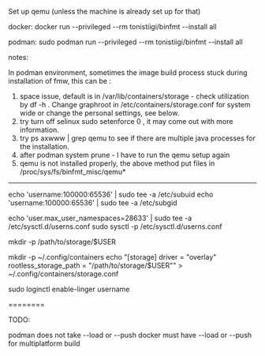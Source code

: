 Set up qemu (unless the machine is already set up for that)

docker:
 docker run --privileged --rm tonistiigi/binfmt --install all
 
podman:
 sudo podman run --privileged --rm tonistiigi/binfmt --install all
 
notes:

  In podman environment, sometimes the image build process stuck during installation of fmw, this can be :
  
1. space issue, default is in /var/lib/containers/storage - check utilization by df -h .   Change graphroot in /etc/containers/storage.conf for system wide or change the personal settings, see below.
2. try turn off selinux  sudo setenforce 0 , it may come out with more information.
3. try ps axwww | grep qemu   to see if there are multiple java processes for the installation.
4. after podman system prune - I have to run the qemu setup again 
5. qemu is not installed properly,  the above method put files in /proc/sys/fs/binfmt_misc/qemu*


---

echo 'username:100000:65536' | sudo tee -a /etc/subuid
echo 'username:100000:65536' | sudo tee -a /etc/subgid

echo 'user.max_user_namespaces=28633' | sudo tee -a /etc/sysctl.d/userns.conf
sudo sysctl -p /etc/sysctl.d/userns.conf

mkdir -p /path/to/storage/$USER

mkdir -p ~/.config/containers
echo "[storage]
driver = \"overlay\"
rootless_storage_path = \"/path/to/storage/$USER\"" > ~/.config/containers/storage.conf


sudo loginctl enable-linger username

========

TODO:

podman does not take --load or --push
docker must have --load or --push for multiplatform build  

 
